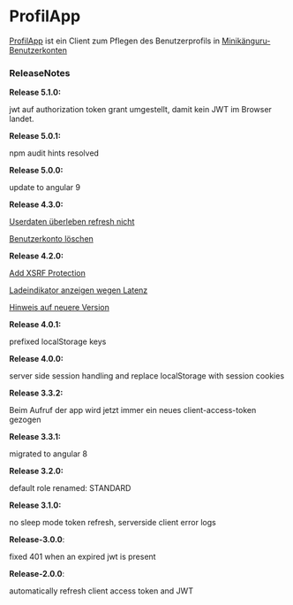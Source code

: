# ProfilApp

[ProfilApp](https://opa-wetterwachs.de/profil-app) ist ein Client zum Pflegen des Benutzerprofils in [Minikänguru-Benutzerkonten](https://opa-wetterwachs.de/auth-app#/)

### ReleaseNotes

__Release 5.1.0:__

jwt auf authorization token grant umgestellt, damit kein JWT im Browser landet.

__Release 5.0.1:__

npm audit hints resolved

__Release 5.0.0:__

update to angular 9

__Release 4.3.0:__

[Userdaten überleben refresh nicht](https://github.com/heike2718/profil-app/issues/12)

[Benutzerkonto löschen](https://github.com/heike2718/profil-app/issues/9)

__Release 4.2.0:__

[Add XSRF Protection](https://github.com/heike2718/profil-app/issues/2)

[Ladeindikator anzeigen wegen Latenz](https://github.com/heike2718/profil-app/issues/10)

[Hinweis auf neuere Version](https://github.com/heike2718/profil-app/issues/7)

__Release 4.0.1:__

prefixed localStorage keys

__Release 4.0.0:__

server side session handling and replace localStorage with session cookies

__Release 3.3.2:__

Beim Aufruf der app wird jetzt immer ein neues client-access-token gezogen

__Release 3.3.1:__

migrated to angular 8

__Release 3.2.0:__

default role renamed: STANDARD

__Release 3.1.0:__

no sleep mode token refresh, serverside client error logs

__Release-3.0.0__:

fixed 401 when an expired jwt is present

__Release-2.0.0__:

automatically refresh client access token and JWT
